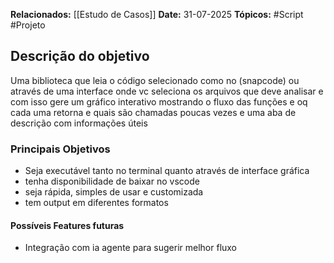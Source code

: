 **Relacionados:** [[Estudo de Casos]]
**Date:** 31-07-2025
**Tópicos:**  #Script #Projeto 

## Descrição do objetivo 
Uma biblioteca que leia o código selecionado como no (snapcode) ou através de uma interface onde vc seleciona os arquivos que deve analisar e com isso gere um gráfico interativo mostrando o fluxo das funções e oq cada uma retorna e quais são chamadas poucas vezes e uma aba de descrição com informações úteis 

### Principais Objetivos 
- Seja executável tanto no terminal quanto através de interface gráfica 
- tenha disponibilidade de baixar no vscode
- seja rápida, simples de usar e customizada
- tem output em diferentes formatos 

#### Possíveis Features futuras
- Integração com ia agente para sugerir melhor fluxo
